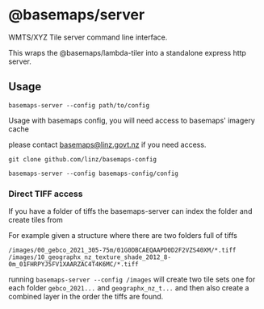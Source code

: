 # @basemaps/server

WMTS/XYZ Tile server command line interface.

This wraps the @basemaps/lambda-tiler into a standalone express http server.

## Usage

```
basemaps-server --config path/to/config
```

Usage with basemaps config, you will need access to basemaps' imagery cache 

please contact basemaps@linz.govt.nz if you need access.
```
git clone github.com/linz/basemaps-config

basemaps-server --config basemaps-config/config
```


### Direct TIFF access

If you have a folder of tiffs the basemaps-server can index the folder and create tiles from


For example given a structure where there are two folders full of tiffs

```
/images/00_gebco_2021_305-75m/01G0DBCAEQAAPD0D2F2VZS40XM/*.tiff
/images/10_geographx_nz_texture_shade_2012_8-0m_01FHRPYJ5FV1XAARZAC4T4K6MC/*.tiff
```

running `basemaps-server --config /images` will create two tile sets one for each folder `gebco_2021...` and `geographx_nz_t...` and then also create a combined layer in the order the tiffs are found.
